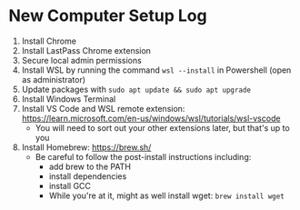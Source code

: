 # New Computer Setup Log
1. Install Chrome
2. Install LastPass Chrome extension
3. Secure local admin permissions
4. Install WSL by running the command `wsl --install` in Powershell (open as administrator)
5. Update packages with `sudo apt update && sudo apt upgrade`
6. Install Windows Terminal
7. Install VS Code and WSL remote extension: https://learn.microsoft.com/en-us/windows/wsl/tutorials/wsl-vscode
    - You will need to sort out your other extensions later, but that's up to you
9. Install Homebrew: https://brew.sh/
    - Be careful to follow the post-install instructions including:
        - add brew to the PATH
        - install dependencies
        - install GCC
        - While you're at it, might as well install wget: `brew install wget`
